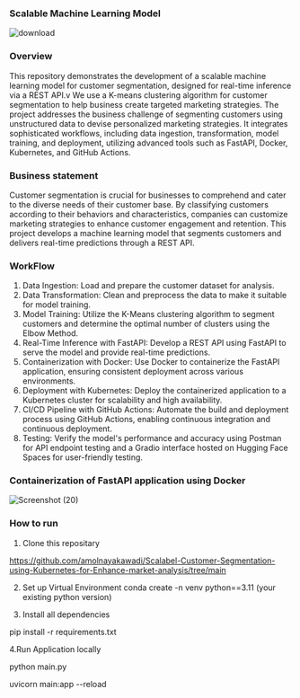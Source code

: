 ### Scalable Machine Learning Model
![download](https://github.com/user-attachments/assets/de103e81-7140-4c54-9730-5a5bfb04d306)


### Overview

This repository demonstrates the development of a scalable machine learning model for customer segmentation, designed for real-time inference via a REST API.v We use a K-means clustering algorithm for customer segmentation to help business create targeted marketing strategies. The project addresses the business challenge of segmenting customers using unstructured data to devise personalized marketing strategies. It integrates sophisticated workflows, including data ingestion, transformation, model training, and deployment, utilizing advanced tools such as FastAPI, Docker, Kubernetes, and GitHub Actions.

### Business statement

Customer segmentation is crucial for businesses to comprehend and cater to the diverse needs of their customer base. By classifying customers according to their behaviors and characteristics, companies can customize marketing strategies to enhance customer engagement and retention. This project develops a machine learning model that segments customers and delivers real-time predictions through a REST API.

### WorkFlow

1. Data Ingestion: Load and prepare the customer dataset for analysis.
2. Data Transformation: Clean and preprocess the data to make it suitable for model training.
3. Model Training: Utilize the K-Means clustering algorithm to segment customers and determine the optimal number of clusters using the Elbow Method.
4. Real-Time Inference with FastAPI: Develop a REST API using FastAPI to serve the model and provide real-time predictions.
5. Containerization with Docker: Use Docker to containerize the FastAPI application, ensuring consistent deployment across various environments.
6. Deployment with Kubernetes: Deploy the containerized application to a Kubernetes cluster for scalability and high availability.
7. CI/CD Pipeline with GitHub Actions: Automate the build and deployment process using GitHub Actions, enabling continuous integration and continuous deployment.
8. Testing: Verify the model's performance and accuracy using Postman for API endpoint testing and a Gradio interface hosted on Hugging Face Spaces for user-friendly testing.


### Containerization of FastAPI application using Docker

![Screenshot (20)](https://github.com/user-attachments/assets/15ba9688-5b5c-46ea-bee4-766883ef9d16)

### How to run 

1. Clone this repositary

https://github.com/amolnayakawadi/Scalabel-Customer-Segmentation-using-Kubernetes-for-Enhance-market-analysis/tree/main

2. Set up Virtual Environment
conda create -n venv python==3.11 (your existing python version)

3. Install all dependencies 

pip install -r requirements.txt

4.Run Application locally 

python main.py 

uvicorn main:app --reload


